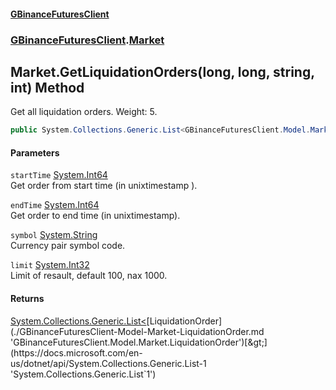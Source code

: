 #### [GBinanceFuturesClient](./index.md 'index')
### [GBinanceFuturesClient](./GBinanceFuturesClient.md 'GBinanceFuturesClient').[Market](./GBinanceFuturesClient-Market.md 'GBinanceFuturesClient.Market')
## Market.GetLiquidationOrders(long, long, string, int) Method
Get all liquidation orders. Weight: 5.  
```csharp
public System.Collections.Generic.List<GBinanceFuturesClient.Model.Market.LiquidationOrder> GetLiquidationOrders(long startTime, long endTime, string symbol="", int limit=100);
```
#### Parameters
<a name='GBinanceFuturesClient-Market-GetLiquidationOrders(long_long_string_int)-startTime'></a>
`startTime` [System.Int64](https://docs.microsoft.com/en-us/dotnet/api/System.Int64 'System.Int64')  
Get order from start time (in unixtimestamp ).  
  
<a name='GBinanceFuturesClient-Market-GetLiquidationOrders(long_long_string_int)-endTime'></a>
`endTime` [System.Int64](https://docs.microsoft.com/en-us/dotnet/api/System.Int64 'System.Int64')  
Get order to end time (in unixtimestamp).  
  
<a name='GBinanceFuturesClient-Market-GetLiquidationOrders(long_long_string_int)-symbol'></a>
`symbol` [System.String](https://docs.microsoft.com/en-us/dotnet/api/System.String 'System.String')  
Currency pair symbol code.  
  
<a name='GBinanceFuturesClient-Market-GetLiquidationOrders(long_long_string_int)-limit'></a>
`limit` [System.Int32](https://docs.microsoft.com/en-us/dotnet/api/System.Int32 'System.Int32')  
Limit of resault, default 100, nax 1000.  
  
#### Returns
[System.Collections.Generic.List&lt;](https://docs.microsoft.com/en-us/dotnet/api/System.Collections.Generic.List-1 'System.Collections.Generic.List`1')[LiquidationOrder](./GBinanceFuturesClient-Model-Market-LiquidationOrder.md 'GBinanceFuturesClient.Model.Market.LiquidationOrder')[&gt;](https://docs.microsoft.com/en-us/dotnet/api/System.Collections.Generic.List-1 'System.Collections.Generic.List`1')  
  
